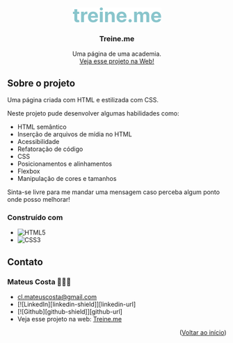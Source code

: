 <a name="readme-top"></a>

<br />
<div align="center">
  <a href="https://github.com/clmateus/Treine-me">
    <img src="./images/logo.svg" alt="Logo" />
  </a>

  <h3 align="center">Treine.me</h3>

  <p align="center">
    Uma página de uma academia.
    <br />
    <a href="https://clmateus.github.io/Treine-me" />Veja esse projeto na Web!</a>
  </p>
</div>


## Sobre o projeto

Uma página criada com HTML e estilizada com CSS.

Neste projeto pude desenvolver algumas habilidades como:
* HTML semântico
* Inserção de arquivos de mídia no HTML
* Acessibilidade
* Refatoração de código
* CSS
* Posicionamentos e alinhamentos
* Flexbox
* Manipulação de cores e tamanhos

Sinta-se livre para me mandar uma mensagem caso perceba algum ponto onde posso melhorar! 

### Construído com

* ![HTML5](https://img.shields.io/badge/html5-%23E34F26.svg?style=for-the-badge&logo=html5&logoColor=white)
* ![CSS3](https://img.shields.io/badge/css3-%231572B6.svg?style=for-the-badge&logo=css3&logoColor=white)

## Contato

### Mateus Costa 👨🏻‍💻
* cl.mateuscosta@gmail.com
* [![LinkedIn][linkedin-shield]][linkedin-url]
* [![Github][github-shield]][github-url]
* Veja esse projeto na web: [Treine.me](https://clmateus.github.io/Treine-me)

<p align="right">(<a href="#readme-top">Voltar ao início</a>)</p>
